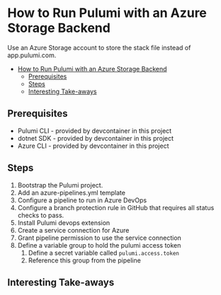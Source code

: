 # How to Run Pulumi with an Azure Storage Backend

Use an Azure Storage account to store the stack file instead of app.pulumi.com.

<!-- TOC -->
- [How to Run Pulumi with an Azure Storage Backend](#how-to-run-pulumi-with-an-azure-storage-backend)
  - [Prerequisites](#prerequisites)
  - [Steps](#steps)
  - [Interesting Take-aways](#interesting-take-aways)

<!-- /TOC -->

## Prerequisites

* Pulumi CLI - provided by devcontainer in this project
* dotnet SDK - provided by devcontainer in this project
* Azure CLI - provided by devcontainer in this project

## Steps

1. Bootstrap the Pulumi project.
2. Add an azure-pipelines.yml template
3. Configure a pipeline to run in Azure DevOps
4. Configure a branch protection rule in GitHub that requires all status checks to pass.
5. Install Pulumi devops extension
6. Create a service connection for Azure
7. Grant pipeline permission to use the service connection
8. Define a variable group to hold the pulumi access token
   1. Define a secret variable called `pulumi.access.token`
   2. Reference this group from the pipeline

## Interesting Take-aways
